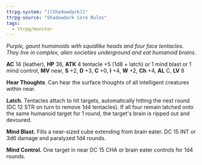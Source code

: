 ```yaml
---
ttrpg-system: "[[Shadowdark]]"
ttrpg-source: "Shadowdark Core Rules"
tags:
  - ttrpg/monster
---
```


_Purple, gaunt humanoids with squidlike heads and four face tentacles. They live in complex, alien societies underground and eat humanoid brains._

**AC** 14 (leather), **HP** 36, **ATK** 4 tentacle +5 (1d8 + latch) or 1 mind blast or 1 mind control, **MV** near, **S** +2, **D** +3, **C** +0, **I** +4, **W** +2, **Ch** +4, **AL** C, **LV** 8

**Hear Thoughts**. Can hear the surface thoughts of all intelligent creatures within near. 

**Latch.** Tentacles attach to hit targets, automatically hitting the next round (DC 12 STR on turn to remove 1d4 tentacles). If all four remain latched onto the same humanoid target for 1 round, the target's brain is ripped out and devoured. 

**Mind Blast.** Fills a near-sized cube extending from brain eater. DC 15 INT or 3d6 damage and paralyzed 1d4 rounds. 

**Mind Control.** One target in near DC 15 CHA or brain eater controls for 1d4 rounds.

